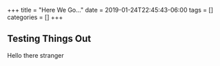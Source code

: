 +++
title = "Here We Go..."
date = 2019-01-24T22:45:43-06:00
tags = []
categories = []
+++

## Testing Things Out

Hello there stranger